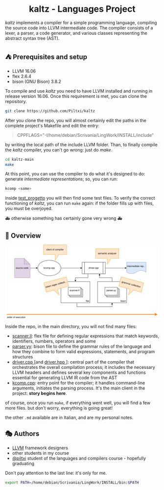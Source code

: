 <h1 align="center">kaltz - Languages Project</h1>

*kaltz* implements a compiler for a simple programming language, compiling the source code into LLVM intermediate code. The compiler consists of a lexer, a parser, a code generator, and various classes representing the abstract syntax tree (AST).

## ⛺ Prerequisites and setup
- LLVM 16.06
- flex 2.6.4
- bison (GNU Bison) 3.8.2

To compile and use *kaltz* you need to have LLVM installed and running in release version 16.06. 
Once this requirement is met, you can clone the repository.

```sh
git clone https://github.com/Piltxi/kaltz
```
After you clone the repo, you will almost certainly edit the paths in the complete project's Makefile and edit the entry:
> CPPFLAGS="-I/home/debian/Scrivania/LingWork/INSTALL/include"

by writing the local path of the include LLVM folder. 
Than, to finally compile the *kaltz* compiler, you can't go wrong: just do *make*.
```sh
cd kaltz-main
make
```
At this point, you can use the compiler to do what it's designed to do: generate *intermediate representations*; so, you can run:
```sh
kcomp <some>
```

inside <a href="test_progetto">test_progetto</a> you will then find some test files. To verify the correct functioning of *kaltz*, you can run `make` again: if the folder fills up with files, you must be overjoyed. 

🚑 otherwise something has certainly gone very wrong 🚑

## 📡 Overview

<p align="center">
  <img src="diagram.svg" />
</p>

Inside the repo, in the main directory, you will not find many files: 
- <a href="scanner.ll"> scanner.ll</a>: flex file for defining regular expressions that match keywords, identifiers, numbers, operators and some
- <a href="parser.yy"> parser.yy</a>:  bison file to define the grammar rules of the language and how they combine to form valid expressions, statements, and program structures
- <a href="driver.cpp"> driver.cpp </a> [and <a href="driver.hpp"> driver.hpp </a>]: central part of the compiler that orchestrates the overall compilation process; it includes the necessary LLVM headers and defines several key components and functions essential for generating LLVM IR code from the AST
- <a href="kcomp.cpp"> kcomp.cpp</a>: entry point for the compiler; it handles command-line arguments, initiates the parsing process. It's the main client in the project: **story begins here**.

of course, once you run `make`, if everything went well, you will find a few more files. 
but don't worry, everything is going great!

the other `.md` available are in Italian, and are my personal notes.

## 🎭 Authors <a name = "authors"></a>

- <a href="https://llvm.org/docs/tutorial/MyFirstLanguageFrontend/index.html">LLVM</a> framework designers
- other students in my course
- [@piltxi](https://github.com/Piltxi/) student of the languages ​​and compilers course - hopefully graduating


Don't pay attention to the last line: it's only for me.
```sh
export PATH=/home/debian/Scrivania/LingWork/INSTALL/bin:$PATH
```
